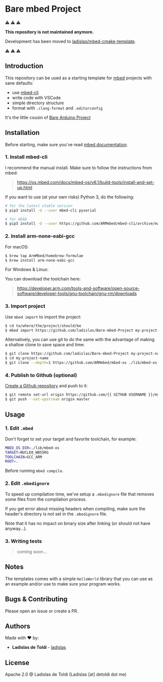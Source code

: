 # Bare mbed Project

⚠️ ⚠️ ⚠️

**This repository is not maintained anymore.**

Development has been moved to [ladislas/mbed-cmake-template](https://github.com/ladislas/mbed-cmake-template).

⚠️ ⚠️ ⚠️

## Introduction

This repository can be used as a starting template for [mbed](https://github.com/ARMmbed/mbed-os) projects with sane defaults:

- use [mbed-cli](https://github.com/ARMmbed/mbed-cli)
- write code with VSCode
- simple directory structure
- format with `.clang-format` and `.editorconfig`

It's the little cousin of [Bare Arduino Project](https://github.com/ladislas/Bare-Arduino-Project)

## Installation

Before starting, make sure you've read [mbed documentation](https://os.mbed.com/docs/mbed-os/v6.1/introduction/index.html).

### 1. Install mbed-cli

I recommend the manual install. Make sure to follow the instructions from mbed:

> https://os.mbed.com/docs/mbed-os/v6.1/build-tools/install-and-set-up.html

If you want to use (at your own risks) Python 3, do the following:

```bash
# for the latest stable version
$ pip3 install -U --user mbed-cli pyserial

# for HEAD
$ pip3 install -U --user https://github.com/ARMmbed/mbed-cli/archive/master.zip
```

### 2. Install arm-none-eabi-gcc

For macOS:

```bash
$ brew tap ArmMbed/homebrew-formulae
$ brew install arm-none-eabi-gcc
```
For Windows & Linux:

You can download the toolchain here:

> https://developer.arm.com/tools-and-software/open-source-software/developer-tools/gnu-toolchain/gnu-rm/downloads

### 3. Import project

Use `mbed import` to import the project:

```bash
$ cd to/where/the/project/should/be
$ mbed import https://github.com/ladislas/Bare-mbed-Project my-project-name
```

Alternatively, you can use git to do the same with the advantage of making a shallow clone to save space and time:

```bash
$ git clone https://github.com/ladislas/Bare-mbed-Project my-project-name
$ cd my-project-name
$ git clone --depth=1 https://github.com/ARMmbed/mbed-os ./lib/mbed-os
```

### 4. Publish to Github (optional)

[Create a Github repository](https://github.com/new) and push to it:

```bash
$ git remote set-url origin https://github.com/{{ GITHUB USERNAME }}/my-project-name
$ git push --set-upstream origin master
```

## Usage

### 1. Edit `.mbed`

Don't forget to set your target and favorite toolchain, for example:

```bash
MBED_OS_DIR=./lib/mbed-os
TARGET=NUCLEO_WB55RG
TOOLCHAIN=GCC_ARM
ROOT=.
```

Before running `mbed compile`.

### 2. Edit `.mbedignore`

To speed up compilation time, we've setup a `.mbedignore` file that removes some files from the compilation process.

If you get error about missing headers when compiling, make sure the header's directory is not set in the `.mbedignore` file.

Note that it has no impact on binary size after linking (or should not have anyway...).

### 3. Writing tests

> coming soon...

## Notes

The templates comes with a simple `HelloWorld` library that you can use as an example and/or use to make sure your program works.

## Bugs & Contributing

Please open an issue or create a PR.

## Authors

Made with ❤️ by:

- **Ladislas de Toldi** - [ladislas](https://github.com/ladislas)

## License

Apache 2.0 @ Ladislas de Toldi (Ladislas [at] detoldi dot me)


